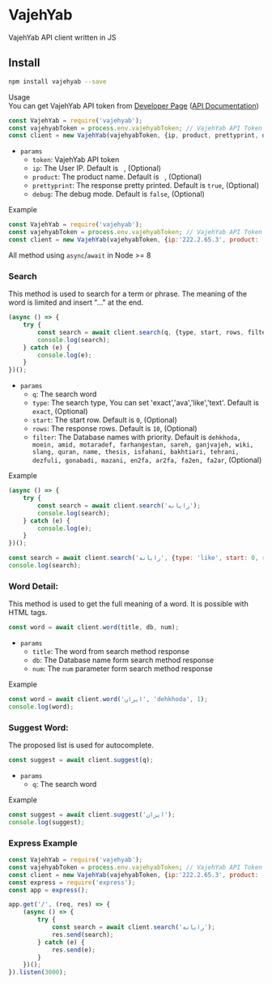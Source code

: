 # VajehYab 
VajehYab API client written in JS

## Install
```bash
npm install vajehyab --save
```
Usage   
You can get VajehYab API token from [Developer Page](http://api.vajehyab.com/i/developer) ([API Documentation](http://api.vajehyab.com/api/documentation))
```js
const VajehYab = require('vajehyab');
const vajehyabToken = process.env.vajehyabToken; // VajehYab API Token
const client = new VajehYab(vajehyabToken, {ip, product, prettyprint, debug});
```
- `params`
  - `token`: VajehYab API token
  - `ip`: The User IP. Default is ` `, (Optional)
  - `product`: The product name. Default is ` `, (Optional)
  - `prettyprint`: The response pretty printed. Default is `true`, (Optional)
  - `debug`: The debug mode. Default is `false`, (Optional)
  
Example
```js
const VajehYab = require('vajehyab');
const vajehyabToken = process.env.vajehyabToken; // VajehYab API Token
const client = new VajehYab(vajehyabToken, {ip:'222.2.65.3', product: 'Test', prettyprint: true, debug: false});
```

All method using `async`/`await` in Node >= 8

### Search   

This method is used to search for a term or phrase. The meaning of the word is limited and insert "..." at the end.   
```js
(async () => {
    try {
        const search = await client.search(q, {type, start, rows, filter});
        console.log(search);
    } catch (e) {
        console.log(e);
    }
})();
```
- `params`
  - `q`: The search word
  - `type`: The search type, You can set 'exact','ava','like','text'. Default is `exact`, (Optional)
  - `start`: The start row. Default is `0`, (Optional)
  - `rows`: The response rows. Default is `10`, (Optional)
  - `filter`: The Database names with priority. Default is `dehkhoda, moein, amid, motaradef, farhangestan, sareh, ganjvajeh, wiki, slang, quran, name, thesis, isfahani, bakhtiari, tehrani, dezfuli, gonabadi, mazani, en2fa, ar2fa, fa2en, fa2ar`, (Optional)
  
Example
```js
(async () => {
    try {
        const search = await client.search('رایانه');
        console.log(search);
    } catch (e) {
        console.log(e);
    }
})();
```
```js
const search = await client.search('رایانه', {type: 'like', start: 0, rows: 10, filter: 'dehkhoda,moein,amid'});
console.log(search);
```
### Word Detail:

This method is used to get the full meaning of a word. It is possible with HTML tags.
```js
const word = await client.word(title, db, num);
```
- `params`
  - `title`: The word from search method response
  - `db`: The Database name form search method response
  - `num`: The `num` parameter form search method response
  
Example
```js
const word = await client.word('ایران', 'dehkhoda', 1);
console.log(word);
```

### Suggest Word:
The proposed list is used for autocomplete.
```js
const suggest = await client.suggest(q);
```
- `params`
  - `q`: The search word
  
Example
```js
const suggest = await client.suggest('ایران');
console.log(suggest);
```

### Express Example
```js
const VajehYab = require('vajehyab');
const vajehyabToken = process.env.vajehyabToken; // VajehYab API Token
const client = new VajehYab(vajehyabToken, {ip:'222.2.65.3', product: 'Test', prettyprint: true, debug: false});
const express = require('express');
const app = express();

app.get('/', (req, res) => {
    (async () => {
        try {
            const search = await client.search('رایانه');
            res.send(search);
        } catch (e) {
            res.send(e);
        }
    })();
}).listen(3000);
```